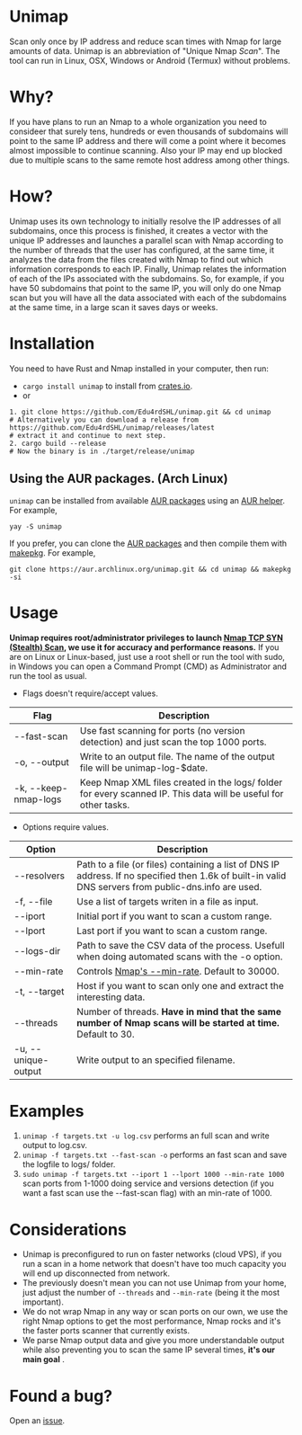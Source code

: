 # Unimap
Scan only once by IP address and reduce scan times with Nmap for large amounts of data. Unimap is an abbreviation of "Unique Nmap *Scan*". The tool can run in Linux, OSX, Windows or Android (Termux) without problems.

# Why?
If you have plans to run an Nmap to a whole organization you need to consideer that surely tens, hundreds or even thousands of subdomains will point to the same IP address and there will come a point where it becomes almost impossible to continue scanning. Also your IP may end up blocked due to multiple scans to the same remote host address among other things.

# How?
Unimap uses its own technology to initially resolve the IP addresses of all subdomains, once this process is finished, it creates a vector with the unique IP addresses and launches a parallel scan with Nmap according to the number of threads that the user has configured, at the same time, it analyzes the data from the files created with Nmap to find out which information corresponds to each IP. Finally, Unimap relates the information of each of the IPs associated with the subdomains. So, for example, if you have 50 subdomains that point to the same IP, you will only do one Nmap scan but you will have all the data associated with each of the subdomains at the same time, in a large scan it saves days or weeks.

# Installation

You need to have Rust and Nmap installed in your computer, then run:

* `cargo install unimap` to install from [crates.io](https://crates.io).
* or
```
1. git clone https://github.com/Edu4rdSHL/unimap.git && cd unimap
# Alternatively you can download a release from https://github.com/Edu4rdSHL/unimap/releases/latest
# extract it and continue to next step.
2. cargo build --release
# Now the binary is in ./target/release/unimap
```

## Using the AUR packages. (Arch Linux)

`unimap` can be installed from available [AUR packages](https://aur.archlinux.org/packages/?O=0&SeB=b&K=unimap&outdated=&SB=n&SO=a&PP=50&do_Search=Go) using an [AUR helper](https://wiki.archlinux.org/index.php/AUR_helpers). For example,

```
yay -S unimap
```

If you prefer, you can clone the [AUR packages](https://aur.archlinux.org/packages/?O=0&SeB=b&K=unimap&outdated=&SB=n&SO=a&PP=50&do_Search=Go) and then compile them with [makepkg](https://wiki.archlinux.org/index.php/Makepkg). For example,

```
git clone https://aur.archlinux.org/unimap.git && cd unimap && makepkg -si
```

# Usage

**Unimap requires root/administrator privileges to launch [Nmap TCP SYN (Stealth) Scan](https://nmap.org/book/synscan.html), we use it for accuracy and performance reasons.** If you are on Linux or Linux-based, just use a root shell or run the tool with sudo, in Windows you can open a Command Prompt (CMD) as Administrator and run the tool as usual.

* Flags doesn't require/accept values.

|Flag|Description|
|-----------|------------|
|--fast-scan|Use fast scanning for ports (no version detection) and just scan the top 1000 ports.|
|-o, --output| Write to an output file. The name of the output file will be unimap-log-$date.|
|-k, --keep-nmap-logs| Keep Nmap XML files created in the logs/ folder for every scanned IP. This data will be useful for other tasks.|

* Options require values.

|Option|Description|
|-----------|------------|
|--resolvers|Path to a file (or files) containing a list of DNS IP address. If no specified then 1.6k of built-in valid DNS servers from public-dns.info are used.|
|-f, --file|Use a list of targets writen in a file as input.|
|--iport|Initial port if you want to scan a custom range.|
|--lport|Last port if you want to scan a custom range.|
|--logs-dir|Path to save the CSV data of the process. Usefull when doing automated scans with the -o option.|
|--min-rate| Controls [Nmap's --min-rate](https://nmap.org/book/man-performance.html). Default to 30000.|
|-t, --target|Host if you want to scan only one and extract the interesting data.|
|--threads|Number of threads. **Have in mind that the same number of Nmap scans will be started at time.** Default to 30.|
|-u, --unique-output|Write output to an specified filename.|

# Examples

1. `unimap -f targets.txt -u log.csv` performs an full scan and write output to log.csv.
2. `unimap -f targets.txt --fast-scan -o` performs an fast scan and save the logfile to logs/ folder.
3. `sudo unimap -f targets.txt --iport 1 --lport 1000 --min-rate 1000` scan ports from 1-1000 doing service and versions detection (if you want a fast scan use the --fast-scan flag) with an min-rate of 1000.

# Considerations

* Unimap is preconfigured to run on faster networks (cloud VPS), if you run a scan in a home network that doesn't have too much capacity you will end up disconnected from network.
* The previously doesn't mean you can not use Unimap from your home, just adjust the number of `--threads` and `--min-rate` (being it the most important).
* We do not wrap Nmap in any way or scan ports on our own, we use the right Nmap options to get the most performance, Nmap rocks and it's the faster ports scanner that currently exists.
* We parse Nmap output data and give you more understandable output while also preventing you to scan the same IP several times, **it's our main goal** .

# Found a bug?
Open an [issue](https://github.com/Edu4rdSHL/unimap).
